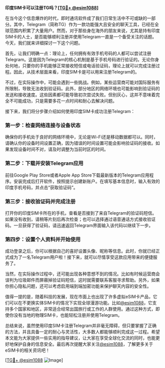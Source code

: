 **印度SIM卡可以注册TG吗？[[TG💪+ @esim1088](https://t.me/s/esim1088)]**

在当今这个信息爆炸的时代，即时通讯软件成了我们日常生活中不可或缺的一部分。其中，Telegram（简称TG）作为一款功能强大且安全的聊天工具，已经在全球范围内积累了大量用户。然而，对于那些身在海外的朋友来说，尤其是持有印度SIM卡的人士，是否能够顺利注册并使用Telegram一直是一个备受关注的话题。今天，我们就来详细探讨一下这个问题。

首先，让我们明确一点：理论上，任何拥有有效手机号码的人都可以尝试注册Telegram。这是因为Telegram的核心机制是基于手机号码进行验证的。无论你身处何地，只要你的手机能够正常接收短信或电话验证码，理论上就可以完成注册过程。因此，从技术层面来看，印度SIM卡是可以用来注册Telegram的。

不过，在实际操作中，可能会遇到一些挑战。例如，某些运营商可能对国际服务有所限制，导致无法收到验证码。此外，部分地区的网络环境也可能影响到验证码的发送和接收速度。这些因素都可能导致初次尝试失败。但别灰心，这并不意味着完全不可能成功，只是需要多花一点时间和耐心去解决问题。

接下来，我们将分步骤介绍如何使用印度SIM卡成功注册Telegram：

### 第一步：检查网络连接与设备状态

确保你的手机处于良好的网络环境中，无论是Wi-Fi还是移动数据都可以。同时，请确认你的设备时间设置正确，因为错误的时间设置可能会影响验证码的接收。如果发现设备时间不对，请及时调整为当前时区的时间。

### 第二步：下载并安装Telegram应用

前往Google Play Store或者Apple App Store下载最新版本的Telegram应用程序。安装完成后打开软件，按照提示创建新账户。在填写基本信息时，输入有效的印度手机号码，并点击“获取验证码”。

### 第三步：接收验证码并完成注册

打开你的印度SIM卡所在的手机，查看是否接到了来自Telegram的验证码短信。如果没有收到，请稍等片刻后再次检查；也可以选择通过语音通话方式接收验证码。一旦获得了验证码，请迅速返回Telegram界面输入该代码以继续下一步。

### 第四步：设置个人资料并开始使用

成功登录之后，你可以根据自己的喜好设置头像、昵称等信息。此时，你就已经正式成为了一名Telegram用户啦！接下来，就可以尽情享受这款应用带来的便捷服务了。

当然，在实际操作过程中，还可能出现各种意想不到的情况。比如有时候运营商会误判为垃圾邮件而屏蔽掉验证码短信，这时就需要联系客服寻求帮助。另外，如果你担心隐私问题，还可以考虑启用端到端加密功能来保护聊天内容的安全性。

值得一提的是，随着科技的发展，现在市面上也出现了许多虚拟eSIM卡产品，它们可以在不更换实体SIM卡的情况下实现全球漫游功能。比如[@esim1088](https://t.me/s/esim1088)，它支持多个国家和地区，非常适合经常出国旅行或工作的人群使用。通过这种方式，即使你没有当地的物理SIM卡，也能轻松注册并使用Telegram。

总结来说，虽然使用印度SIM卡注册Telegram并非毫无障碍，但只要掌握了正确的方法，并且具备一定的耐心与灵活性，大多数人都能够顺利完成这一过程。希望本文能为大家提供一些实用的指导建议，让大家在享受全球化交流的同时，也能更好地保护自身的信息安全。最后再次提醒大家关注[@esim1088](https://t.me/s/esim1088)，了解更多关于eSIM卡的相关资讯吧！

[[TG💪+ @esim1088](https://t.me/s/esim1088) ![Image](https://i.postimg.cc/4NQfJmqS/Snipaste-2025-05-13-00-14-12.png)]